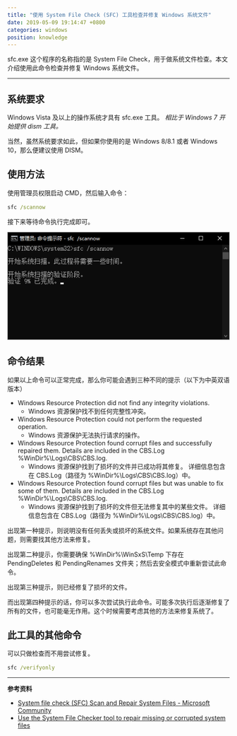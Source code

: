 ```yaml
---
title: "使用 System File Check (SFC) 工具检查并修复 Windows 系统文件"
date: 2019-05-09 19:14:47 +0800
categories: windows
position: knowledge
---
```


sfc.exe 这个程序的名称指的是 System File Check，用于做系统文件检查。本文介绍使用此命令检查并修复 Windows 系统文件。

---

<div id="toc"></div>

## 系统要求

Windows Vista 及以上的操作系统才具有 sfc.exe 工具。 *相比于 Windows 7 开始提供 dism 工具。*

当然，虽然系统要求如此，但如果你使用的是 Windows 8/8.1 或者 Windows 10，那么便建议使用 DISM。

## 使用方法

使用管理员权限启动 CMD，然后输入命令：

```cmd
sfc /scannow
```

接下来等待命令执行完成即可。

![sfc /scannow](/static/posts/2019-05-09-18-44-35.png)

## 命令结果

如果以上命令可以正常完成，那么你可能会遇到三种不同的提示（以下为中英双语版本）

- Windows Resource Protection did not find any integrity violations.
    - Windows 资源保护找不到任何完整性冲突。
- Windows Resource Protection could not perform the requested operation.
    - Windows 资源保护无法执行请求的操作。
- Windows Resource Protection found corrupt files and successfully repaired them. Details are included in the CBS.Log %WinDir%\Logs\CBS\CBS.log.
    - Windows 资源保护找到了损坏的文件并已成功将其修复。 详细信息包含在 CBS.Log（路径为 %WinDir%\Logs\CBS\CBS.log）中。
- Windows Resource Protection found corrupt files but was unable to fix some of them. Details are included in the CBS.Log %WinDir%\Logs\CBS\CBS.log.
    - Windows 资源保护找到了损坏的文件但无法修复其中的某些文件。 详细信息包含在 CBS.Log（路径为 %WinDir%\Logs\CBS\CBS.log）中。

出现第一种提示，则说明没有任何丢失或损坏的系统文件。如果系统存在其他问题，则需要找其他方法来修复。

出现第二种提示，你需要确保 %WinDir%\WinSxS\Temp 下存在 PendingDeletes 和 PendingRenames 文件夹；然后去安全模式中重新尝试此命令。

出现第三种提示，则已经修复了损坏的文件。

而出现第四种提示的话，你可以多次尝试执行此命令。可能多次执行后逐渐修复了所有的文件，也可能毫无作用。这个时候需要考虑其他的方法来修复系统了。

## 此工具的其他命令

可以只做检查而不用尝试修复。

```cmd
sfc /verifyonly
```

---

**参考资料**

- [System file check (SFC) Scan and Repair System Files - Microsoft Community](https://answers.microsoft.com/en-us/windows/forum/windows_10-update/system-file-check-sfc-scan-and-repair-system-files/bc609315-da1f-4775-812c-695b60477a93?auth=1)
- [Use the System File Checker tool to repair missing or corrupted system files](https://support.microsoft.com/en-us/help/929833/use-the-system-file-checker-tool-to-repair-missing-or-corrupted-system)
